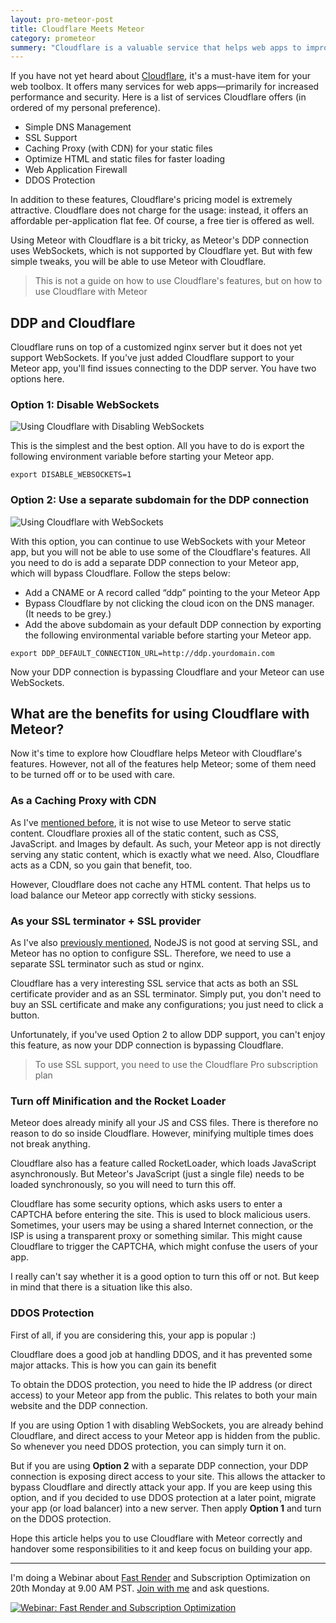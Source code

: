 ```yaml
---
layout: pro-meteor-post
title: Cloudflare Meets Meteor
category: prometeor
summery: "Cloudflare is a valuable service that helps web apps to improve performance and security. This article demonstrates how to use Cloudflare with Meteor correctly."
---
```


If you have not yet heard about [Cloudflare](https://www.cloudflare.com/), it's a must-have item for your web toolbox. It offers many services for web apps—primarily for increased performance and security. Here is a list of services Cloudflare offers (in ordered of my personal preference).

* Simple DNS Management
* SSL Support
* Caching Proxy (with CDN) for your static files
* Optimize HTML and static files for faster loading
* Web Application Firewall
* DDOS Protection

In addition to these features, Cloudflare's pricing model is extremely attractive. Cloudflare does not charge for the usage: instead, it offers an affordable per-application flat fee.  Of course, a free tier is offered as well.

Using Meteor with Cloudflare is a bit tricky, as Meteor's DDP connection uses WebSockets, which is not supported by Cloudflare yet. But with few simple tweaks, you will be able to use Meteor with Cloudflare.

> This is not a guide on how to use Cloudflare's features, but on how to use Cloudflare with Meteor

## DDP and Cloudflare

Cloudflare runs on top of a customized nginx server but it does not yet support WebSockets. If you've just added Cloudflare support to your Meteor app, you'll find issues connecting to the DDP server. You have two options here.

### Option 1: Disable WebSockets

![Using Cloudflare with Disabling WebSockets](https://i.cloudup.com/P5oTDD9Yxe.png)

This is the simplest and the best option. All you have to do is export the following environment variable before starting your Meteor app.

    export DISABLE_WEBSOCKETS=1

### Option 2: Use a separate subdomain for the DDP connection

![Using Cloudflare with WebSockets](https://i.cloudup.com/cQcVFWZYCp.png)

With this option, you can continue to use WebSockets with your Meteor app, but you will not be able to use some of the Cloudflare's features. All you need to do is add a separate DDP connection to your Meteor app, which will bypass Cloudflare. Follow the steps below:

* Add a CNAME or A record called “ddp” pointing to the your Meteor App
* Bypass Cloudflare by not clicking the cloud icon on the DNS manager. (It needs to be grey.)
* Add the above subdomain as your default DDP connection by exporting the following environmental variable before starting your Meteor app.

~~~
export DDP_DEFAULT_CONNECTION_URL=http://ddp.yourdomain.com
~~~

Now your DDP connection is bypassing Cloudflare and your Meteor can use WebSockets.

## What are the benefits for using Cloudflare with Meteor?
Now it's time to explore how Cloudflare helps Meteor with Cloudflare's features. However, not all of the features help Meteor; some of them need to be turned off or to be used with care.

### As a Caching Proxy with CDN

As I've [mentioned before](/does-meteor-scale.html#smart_caching), it is not wise to use Meteor to serve static content. Cloudflare proxies all of the static content, such as CSS, JavaScript. and Images by default. As such, your Meteor app is not directly serving any static content, which is exactly what we need. Also, Cloudflare acts as a CDN, so you gain that benefit, too. 

However, Cloudflare does not cache any HTML content. That helps us to load balance our Meteor app correctly with sticky sessions.

### As your SSL terminator + SSL provider

As I've also [previously mentioned](how-to-scale-meteor.html#ssl_with_stud), NodeJS is not good at serving SSL, and Meteor has no option to configure SSL. Therefore, we need to use a separate SSL terminator such as stud or nginx. 

Cloudflare has a very interesting SSL service that acts as both an SSL certificate provider and as an SSL terminator. Simply put, you don't need to buy an SSL certificate and make any configurations; you just need to click a button.

Unfortunately, if you've used Option 2 to allow DDP support, you can't enjoy this feature, as now your DDP connection is bypassing Cloudflare.

> To use SSL support, you need to use the Cloudflare Pro subscription plan

### Turn off Minification and the Rocket Loader

Meteor does already minify all your JS and CSS files.  There is therefore no reason to do so inside Cloudflare. However, minifying multiple times does not break anything.

Cloudflare also has a feature called RocketLoader, which loads JavaScript asynchronously. But Meteor's JavaScript (just a single file) needs to be loaded synchronously, so you will need to turn this off.

Cloudflare has some security options, which asks users to enter a CAPTCHA before entering the site. This is used to block malicious users. Sometimes, your users may be using a shared Internet connection, or the ISP is using a transparent proxy or something similar. This might cause Cloudflare to trigger the CAPTCHA, which might confuse the users of your app.

I really can't say whether it is a good option to turn this off or not. But keep in mind that there is a situation like this also.

### DDOS Protection

First of all, if you are considering this, your app is popular :)

Cloudflare does a good job at handling DDOS, and it has prevented some major attacks. This is how you can gain its benefit

To obtain the DDOS protection, you need to hide the IP address (or direct access) to your Meteor app from the public. This relates to both your main website and the DDP connection. 

If you are using Option 1 with disabling WebSockets, you are already behind Cloudflare, and direct access to your Meteor app is hidden from the public. So whenever you need DDOS protection, you can simply turn it on.

But if you are using **Option 2** with a separate DDP connection, your DDP connection is exposing direct access to your site. This allows the attacker to bypass Cloudflare and directly attack your app. If you are keep using this option, and if you decided to use DDOS protection at a later point, migrate your app (or load balancer) into a new server. Then apply **Option 1** and turn on the DDOS protection.

Hope this article helps you to use Cloudflare with Meteor correctly and handover some responsibilities to it and keep focus on building your app.

---

I'm doing a Webinar about [Fast Render](/fast-render) and Subscription Optimization on 20th Monday at 9.00 AM PST. [Join with me](/announcing-the-meteorhacks-show.html) and ask questions.

[![Webinar: Fast Render and Subscription Optimization](https://i.cloudup.com/6Xr5sfmD8s.png)](/announcing-the-meteorhacks-show.html)

